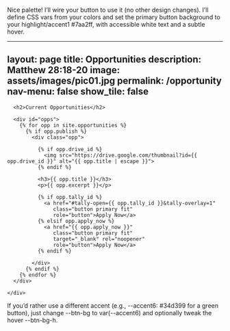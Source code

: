 Nice palette! I’ll wire your button to use it (no other design changes). I’ll define CSS vars from your colors and set the primary button background to your highlight/accent1 #7aa2ff, with accessible white text and a subtle hover.

---
layout: page
title: Opportunities
description: Matthew 28:18-20
image: assets/images/pic01.jpg
permalink: /opportunity
nav-menu: false
show_tile: false
---

<div id="main" class="alt">
  <section id="ten">
    <div class="inner">

      <h2>Current Opportunities</h2>

      <div id="opps">
        {% for opp in site.opportunities %}
          {% if opp.publish %}
            <div class="opp">

              {% if opp.drive_id %}
                <img src="https://drive.google.com/thumbnail?id={{ opp.drive_id }}" alt="{{ opp.title | escape }}">
              {% endif %}

              <h3>{{ opp.title }}</h3>
              <p>{{ opp.excerpt }}</p>

              {% if opp.tally_id %}
                <a href="#tally-open={{ opp.tally_id }}&tally-overlay=1"
                   class="button primary fit"
                   role="button">Apply Now</a>
              {% elsif opp.apply_now %}
                <a href="{{ opp.apply_now }}"
                   class="button primary fit"
                   target="_blank" rel="noopener"
                   role="button">Apply Now</a>
              {% endif %}

            </div>
          {% endif %}
        {% endfor %}
      </div>

    </div>
  </section>
</div>

<style>
  /* === Your palette as CSS variables === */
  :root {
    --bg:        #0f1115;
    --bg-alt:    #161a22;
    --fg:        #e6e9ef;
    --fg-bold:   #ffffff;
    --fg-light:  rgba(230,233,239,0.68);
    --border:    rgba(230,233,239,0.10);
    --border-bg: rgba(230,233,239,0.05);
    --highlight: #7aa2ff;  /* also accent1 */
    --accent1:   #7aa2ff;
    --accent2:   #a78bfa;
    --accent3:   #fca5a5;
    --accent4:   #f6d487;
    --accent5:   #93c5fd;
    --accent6:   #34d399;

    /* Button tokens */
    --btn-bg:    var(--highlight);
    --btn-fg:    var(--fg-bold);
    --btn-bg-h:  #5f86ff; /* hover tint close to highlight */
    --btn-bdr:   var(--border);
  }

  #opps .opp img {
    max-width: 100%;
    height: auto;
    display: block;
    margin-bottom: 0.5rem;
    border-radius: 6px;
  }
  #opps .opp {
    margin-bottom: 2rem;
  }

  /* Button styles (fallback if theme lacks .button classes) */
  .button {
    display: inline-block;
    padding: .65rem 1.1rem;
    border-radius: 8px;
    text-decoration: none;
    font-weight: 600;
    text-align: center;
    border: 1px solid var(--btn-bdr);
    transition: transform .04s ease, filter .12s ease, box-shadow .12s ease;
  }
  .button.primary {
    background: var(--btn-bg);
    color: var(--btn-fg);
    box-shadow: 0 4px 10px rgba(122,162,255,0.25);
  }
  .button.primary:hover {
    background: var(--btn-bg-h);
    filter: brightness(1);
    transform: translateY(-1px);
    box-shadow: 0 6px 14px rgba(122,162,255,0.32);
  }
  .button.fit { width: 100%; }
</style>

<!-- Tally popup script (needed if you use tally_id) -->
<script async src="https://tally.so/widgets/embed.js"></script>

If you’d rather use a different accent (e.g., --accent6: #34d399 for a green button), just change --btn-bg to var(--accent6) and optionally tweak the hover --btn-bg-h.